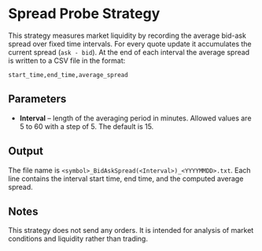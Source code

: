 # Spread Probe Strategy

This strategy measures market liquidity by recording the average bid-ask spread over fixed time intervals. For every quote update it accumulates the current spread (`ask - bid`). At the end of each interval the average spread is written to a CSV file in the format:

```
start_time,end_time,average_spread
```

## Parameters

- **Interval** – length of the averaging period in minutes. Allowed values are 5 to 60 with a step of 5. The default is 15.

## Output

The file name is `<symbol>_BidAskSpread(<Interval>)_<YYYYMMDD>.txt`. Each line contains the interval start time, end time, and the computed average spread.

## Notes

This strategy does not send any orders. It is intended for analysis of market conditions and liquidity rather than trading.
